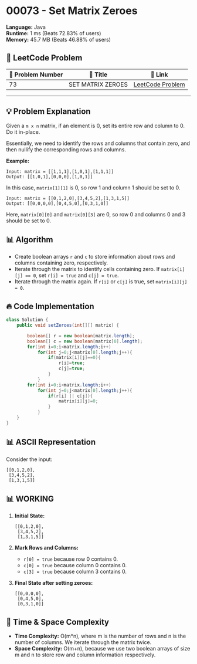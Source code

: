# 00073 - Set Matrix Zeroes
    
**Language:** Java  
**Runtime:** 1 ms (Beats 72.83% of users)  
**Memory:** 45.7 MB (Beats 46.88% of users)  

## 📝 **LeetCode Problem**
| 🔢 Problem Number | 📌 Title | 🔗 Link |
|------------------|--------------------------|--------------------------|
| 73 | SET MATRIX ZEROES | [LeetCode Problem](https://leetcode.com/problems/set-matrix-zeroes/) |

---

## 💡 **Problem Explanation**

Given a `m x n` matrix, if an element is 0, set its entire row and column to 0. Do it in-place.

Essentially, we need to identify the rows and columns that contain zero, and then nullify the corresponding rows and columns.

**Example:**

```
Input: matrix = [[1,1,1],[1,0,1],[1,1,1]]
Output: [[1,0,1],[0,0,0],[1,0,1]]
```

In this case, `matrix[1][1]` is 0, so row 1 and column 1 should be set to 0.

```
Input: matrix = [[0,1,2,0],[3,4,5,2],[1,3,1,5]]
Output: [[0,0,0,0],[0,4,5,0],[0,3,1,0]]
```

Here, `matrix[0][0]` and `matrix[0][3]` are 0, so row 0 and columns 0 and 3 should be set to 0.

## 📊 **Algorithm**

*   Create boolean arrays `r` and `c` to store information about rows and columns containing zero, respectively.
*   Iterate through the matrix to identify cells containing zero. If `matrix[i][j] == 0`, set `r[i] = true` and `c[j] = true`.
*   Iterate through the matrix again. If `r[i]` or `c[j]` is true, set `matrix[i][j] = 0`.

## 🔥 **Code Implementation**

```java
class Solution {
    public void setZeroes(int[][] matrix) {

        boolean[] r = new boolean[matrix.length];
        boolean[] c = new boolean[matrix[0].length];
        for(int i=0;i<matrix.length;i++)
            for(int j=0;j<matrix[0].length;j++){
                if(matrix[i][j]==0){
                    r[i]=true;
                    c[j]=true;
                }
            }
        for(int i=0;i<matrix.length;i++)
            for(int j=0;j<matrix[0].length;j++){
                if(r[i] || c[j]){
                    matrix[i][j]=0;
                }
            }
    }
}
```

## 📊 **ASCII Representation**

Consider the input:

```
[[0,1,2,0],
 [3,4,5,2],
 [1,3,1,5]]
```

## 📊 **WORKING**

1.  **Initial State:**

    ```
    [[0,1,2,0],
     [3,4,5,2],
     [1,3,1,5]]
    ```

2.  **Mark Rows and Columns:**

    *   `r[0] = true` because row 0 contains 0.
    *   `c[0] = true` because column 0 contains 0.
    *   `c[3] = true` because column 3 contains 0.

3.  **Final State after setting zeroes:**

    ```
    [[0,0,0,0],
     [0,4,5,0],
     [0,3,1,0]]
    ```

## 🚀 **Time & Space Complexity**

*   **Time Complexity:** O(m\*n), where m is the number of rows and n is the number of columns. We iterate through the matrix twice.
*   **Space Complexity:** O(m+n), because we use two boolean arrays of size m and n to store row and column information respectively.
    